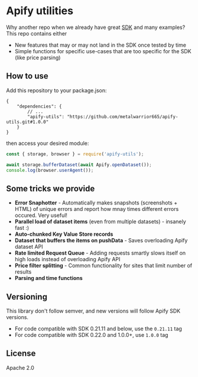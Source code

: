 # Apify utilities

Why another repo when we already have great [SDK](https://sdk.apify.com/) and many examples? This repo contains either
- New features that may or may not land in the SDK once tested by time
- Simple functions for specific use-cases that are too specific for the SDK (like price parsing)

## How to use

Add this repository to your package.json:

```jsonc
{
    "dependencies": {
        // ...
        "apify-utils": "https://github.com/metalwarrior665/apify-utils.git#1.0.0"
    }
}
```

then access your desired module:

```js
const { storage, browser } = require('apify-utils');

await storage.bufferDataset(await Apify.openDataset());
console.log(browser.userAgent());
```

<!-- REWRITE THIS -->
## Some tricks we provide
- **Error Snaphotter** - Automatically makes snapshots (screenshots + HTML) of unique errors and report how mnay times different errors occured. Very useful!
- **Parallel load of dataset items** (even from multiple datasets) - insanely fast :)
- **Auto-chunked Key Value Store records**
- **Dataset that buffers the items on pushData** - Saves overloading Apify dataset API
- **Rate limited Request Queue** - Adding requests smartly slows itself on high loads instead of overloading Apify API
- **Price filter splitting** - Common functionality for sites that limit number of results
- **Parsing and time functions**

## Versioning

This library don't follow semver, and new versions will follow Apify SDK versions.

* For code compatible with SDK 0.21.11 and below, use the `0.21.11` tag
* For code compatible with SDK 0.22.0 and 1.0.0+, use `1.0.0` tag

## License

Apache 2.0
